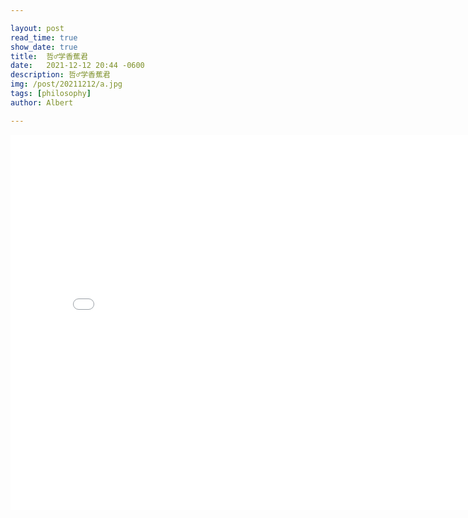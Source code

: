 ```yaml
---

layout: post
read_time: true
show_date: true
title:  哲♂学香蕉君
date:   2021-12-12 20:44 -0600
description: 哲♂学香蕉君
img: /post/20211212/a.jpg
tags: [philosophy]
author: Albert

---
```


<iframe 
src="../assets/img/posts/20211212/香蕉君.mp4" 
scrolling="no" 
border="0" 
frameborder="no" 
framespacing="0" 
allowfullscreen="true" 
height=600 
width=800> 
</iframe>
